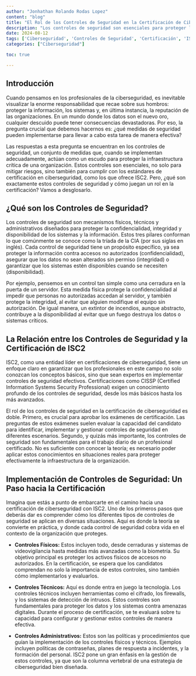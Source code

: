 ```yaml
---
author: "Jonhathan Rolando Rodas Lopez"
content: "blog"
title: "El Rol de los Controles de Seguridad en la Certificación de Ciberseguridad ISC2"
description: "Los controles de seguridad son esenciales para proteger la información, los sistemas y la reputación de las organizaciones. En el contexto de la certificación de ciberseguridad de ISC2, estos controles juegan un papel crucial en la evaluación y la implementación de medidas de seguridad efectivas."
date: 2024-08-12
tags: ['Ciberseguridad', 'Controles de Seguridad', 'Certificación', 'ISC2']
categories: ["Ciberseguridad"]

toc: true

---
```

## Introducción
Cuando pensamos en los profesionales de la ciberseguridad, es inevitable visualizar la enorme responsabilidad que recae sobre sus hombros: proteger la información, los sistemas y, en última instancia, la reputación de las organizaciones. En un mundo donde los datos son el nuevo oro, cualquier descuido puede tener consecuencias devastadoras. Por eso, la pregunta crucial que debemos hacernos es: ¿qué medidas de seguridad pueden implementarse para llevar a cabo esta tarea de manera efectiva?

Las respuestas a esta pregunta se encuentran en los controles de seguridad, un conjunto de medidas que, cuando se implementan adecuadamente, actúan como un escudo para proteger la infraestructura crítica de una organización. Estos controles son esenciales, no solo para mitigar riesgos, sino también para cumplir con los estándares de certificación en ciberseguridad, como los que ofrece ISC2. Pero, ¿qué son exactamente estos controles de seguridad y cómo juegan un rol en la certificación? Vamos a desglosarlo.

## ¿Qué son los Controles de Seguridad?
Los controles de seguridad son mecanismos físicos, técnicos y administrativos diseñados para proteger la confidencialidad, integridad y disponibilidad de los sistemas y la información. Estos tres pilares conforman lo que comúnmente se conoce como la tríada de la CIA (por sus siglas en inglés). Cada control de seguridad tiene un propósito específico, ya sea proteger la información contra accesos no autorizados (confidencialidad), asegurar que los datos no sean alterados sin permiso (integridad) o garantizar que los sistemas estén disponibles cuando se necesiten (disponibilidad).

Por ejemplo, pensemos en un control tan simple como una cerradura en la puerta de un servidor. Esta medida física protege la confidencialidad al impedir que personas no autorizadas accedan al servidor, y también protege la integridad, al evitar que alguien modifique el equipo sin autorización. De igual manera, un extintor de incendios, aunque abstracto, contribuye a la disponibilidad al evitar que un fuego destruya los datos o sistemas críticos.

## La Relación entre los Controles de Seguridad y la Certificación de ISC2
ISC2, como una entidad líder en certificaciones de ciberseguridad, tiene un enfoque claro en garantizar que los profesionales en este campo no solo conozcan los conceptos básicos, sino que sean expertos en implementar controles de seguridad efectivos. Certificaciones como CISSP (Certified Information Systems Security Professional) exigen un conocimiento profundo de los controles de seguridad, desde los más básicos hasta los más avanzados.

El rol de los controles de seguridad en la certificación de ciberseguridad es doble. Primero, es crucial para aprobar los exámenes de certificación. Las preguntas de estos exámenes suelen evaluar la capacidad del candidato para identificar, implementar y gestionar controles de seguridad en diferentes escenarios. Segundo, y quizás más importante, los controles de seguridad son fundamentales para el trabajo diario de un profesional certificado. No es suficiente con conocer la teoría; es necesario poder aplicar estos conocimientos en situaciones reales para proteger efectivamente la infraestructura de la organización.

## Implementación de Controles de Seguridad: Un Paso hacia la Certificación
Imagina que estás a punto de embarcarte en el camino hacia una certificación de ciberseguridad con ISC2. Uno de los primeros pasos que deberás dar es comprender cómo los diferentes tipos de controles de seguridad se aplican en diversas situaciones. Aquí es donde la teoría se convierte en práctica, y donde cada control de seguridad cobra vida en el contexto de la organización que proteges.

 - **Controles Físicos:** Estos incluyen todo, desde cerraduras y sistemas de videovigilancia hasta medidas más avanzadas como la biometría. Su objetivo principal es proteger los activos físicos de accesos no autorizados. En la certificación, se espera que los candidatos comprendan no solo la importancia de estos controles, sino también cómo implementarlos y evaluarlos.

- **Controles Técnicos:** Aquí es donde entra en juego la tecnología. Los controles técnicos incluyen herramientas como el cifrado, los firewalls, y los sistemas de detección de intrusos. Estos controles son fundamentales para proteger los datos y los sistemas contra amenazas digitales. Durante el proceso de certificación, se te evaluará sobre tu capacidad para configurar y gestionar estos controles de manera efectiva.

- **Controles Administrativos:** Estos son las políticas y procedimientos que guían la implementación de los controles físicos y técnicos. Ejemplos incluyen políticas de contraseñas, planes de respuesta a incidentes, y la formación del personal. ISC2 pone un gran énfasis en la gestión de estos controles, ya que son la columna vertebral de una estrategia de ciberseguridad bien diseñada.

